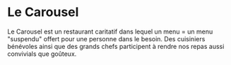 # Le Carousel

Le Carousel est un restaurant caritatif dans lequel un menu = un menu "suspendu" offert pour une personne dans le besoin. Des cuisiniers bénévoles ainsi que des grands chefs participent à rendre nos repas aussi convivials que goûteux.
